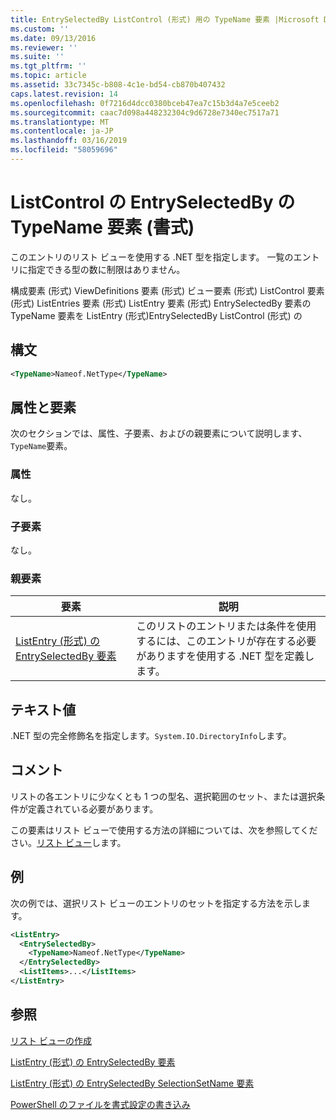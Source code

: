 ```yaml
---
title: EntrySelectedBy ListControl (形式) 用の TypeName 要素 |Microsoft Docs
ms.custom: ''
ms.date: 09/13/2016
ms.reviewer: ''
ms.suite: ''
ms.tgt_pltfrm: ''
ms.topic: article
ms.assetid: 33c7345c-b808-4c1e-bd54-cb870b407432
caps.latest.revision: 14
ms.openlocfilehash: 0f7216d4dcc0380bceb47ea7c15b3d4a7e5ceeb2
ms.sourcegitcommit: caac7d098a448232304c9d6728e7340ec7517a71
ms.translationtype: MT
ms.contentlocale: ja-JP
ms.lasthandoff: 03/16/2019
ms.locfileid: "58059696"
---
```

# <a name="typename-element-for-entryselectedby-for-listcontrol-format"></a>ListControl の EntrySelectedBy の TypeName 要素 (書式)

このエントリのリスト ビューを使用する .NET 型を指定します。 一覧のエントリに指定できる型の数に制限はありません。

構成要素 (形式) ViewDefinitions 要素 (形式) ビュー要素 (形式) ListControl 要素 (形式) ListEntries 要素 (形式) ListEntry 要素 (形式) EntrySelectedBy 要素の TypeName 要素を ListEntry (形式)EntrySelectedBy ListControl (形式) の

## <a name="syntax"></a>構文

```xml
<TypeName>Nameof.NetType</TypeName>
```

## <a name="attributes-and-elements"></a>属性と要素

次のセクションでは、属性、子要素、およびの親要素について説明します、`TypeName`要素。

### <a name="attributes"></a>属性

なし。

### <a name="child-elements"></a>子要素

なし。

### <a name="parent-elements"></a>親要素

|要素|説明|
|-------------|-----------------|
|[ListEntry (形式) の EntrySelectedBy 要素](./entryselectedby-element-for-listentry-for-listcontrol-format.md)|このリストのエントリまたは条件を使用するには、このエントリが存在する必要がありますを使用する .NET 型を定義します。|

## <a name="text-value"></a>テキスト値

.NET 型の完全修飾名を指定します。`System.IO.DirectoryInfo`します。

## <a name="remarks"></a>コメント

リストの各エントリに少なくとも 1 つの型名、選択範囲のセット、または選択条件が定義されている必要があります。

この要素はリスト ビューで使用する方法の詳細については、次を参照してください。[リスト ビュー](./creating-a-list-view.md)します。

## <a name="example"></a>例

次の例では、選択リスト ビューのエントリのセットを指定する方法を示します。

```xml
<ListEntry>
  <EntrySelectedBy>
    <TypeName>Nameof.NetType</TypeName>
  </EntrySelectedBy>
  <ListItems>...</ListItems>
</ListEntry>
```

## <a name="see-also"></a>参照

[リスト ビューの作成](./creating-a-list-view.md)

[ListEntry (形式) の EntrySelectedBy 要素](./entryselectedby-element-for-listentry-for-listcontrol-format.md)

[ListEntry (形式) の EntrySelectedBy SelectionSetName 要素](./selectionsetname-element-for-entryselectedby-for-listcontrol-format.md)

[PowerShell のファイルを書式設定の書き込み](./writing-a-powershell-formatting-file.md)
